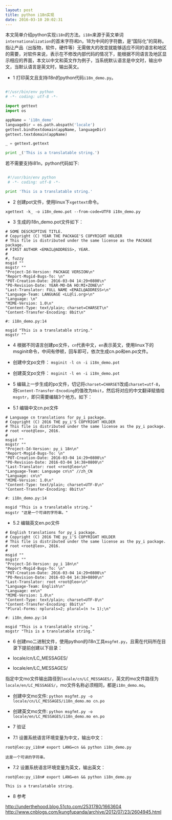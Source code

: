 ```yaml
---
layout: post
title: python i18n实现
date: 2016-03-10 20:02:31
---
```


本文简单介绍python实现`i18n`的方法。`i18n`来源于英文单词`internationalization`的首末字符i和n，18为中间的字符数，是“国际化”的简称。指让产品（出版物，软件，硬件等）无需做大的改变就能够适应不同的语言和地区的需要，对软件来说，表示在不修改内部代码的情况下，能根据不同语言及地区显示相应的界面，本文以中文和英文作为例子，当系统默认语言是中文时，输出中文，当默认语言是英文时，输出英文。


- 1 打印英文且支持i18n的python代码`i18n_demo.py`。

```python

#!/usr/bin/env python
# -*- coding: utf-8 -*-

import gettext
import os

appName = 'i18n_demo'
languageDir = os.path.abspath('locale')
gettext.bindtextdomain(appName, languageDir)
gettext.textdomain(appName)

_ = gettext.gettext

print _('This is a translatable string.')
```

若不需要支持i81n，python代码如下:


```python

 #!/usr/bin/env python
 # -*- coding: utf-8 -*-

print 'This is a translatable string.'

```


- 2 创建pot文件，使用linux下`xgettext`命令。

`xgettext -k_ -o i18n_demo.pot --from-code=UTF8 i18n_demo.py`

- 3 生成的i18n_demo.pot文件如下：

```
# SOME DESCRIPTIVE TITLE.
# Copyright (C) YEAR THE PACKAGE'S COPYRIGHT HOLDER
# This file is distributed under the same license as the PACKAGE package.
# FIRST AUTHOR <EMAIL@ADDRESS>, YEAR.
#
#, fuzzy
msgid ""
msgstr ""
"Project-Id-Version: PACKAGE VERSION\n"
"Report-Msgid-Bugs-To: \n"
"POT-Creation-Date: 2016-03-04 14:29+0800\n"
"PO-Revision-Date: YEAR-MO-DA HO:MI+ZONE\n"
"Last-Translator: FULL NAME <EMAIL@ADDRESS>\n"
"Language-Team: LANGUAGE <LL@li.org>\n"
"Language: \n"
"MIME-Version: 1.0\n"
"Content-Type: text/plain; charset=CHARSET\n"
"Content-Transfer-Encoding: 8bit\n"

#: i18n_demo.py:14

msgid "This is a translatable string."
msgstr ""
```

- 4 根据不同语言创建po文件，`cn`代表中文，`en`表示英文，使用linux下的msginit命令，中间有停顿，回车即可，依次生成cn.po和en.po文件。

- 创建中文po文件： `msginit -l cn -i i18n_demo.pot`

- 创建英文po文件： `msginit -l en -i i18n_demo.pot`

- 5 编辑上一步生成的po文件，切记将`charset=CHARSET`改成`charset=utf-8`，将`Content-Transfer-Encoding`的值改为`8bit`，然后将对应的中文翻译赋值给`msgstr`，即只需要编辑3个地方。如下：

- 5.1 编辑中文cn.po文件

```
# Language cn translations for py_i package.
# Copyright (C) 2016 THE py_i'S COPYRIGHT HOLDER
# This file is distributed under the same license as the py_i package.
# root <root@leo>, 2016.
#
msgid ""
msgstr ""
"Project-Id-Version: py_i 18n\n"
"Report-Msgid-Bugs-To: \n"
"POT-Creation-Date: 2016-03-04 14:29+0800\n"
"PO-Revision-Date: 2016-03-04 14:38+0800\n"
"Last-Translator: root <root@leo>\n"
"Language-Team: Language cn\n" //zh_CN
"Language: cn\n"
"MIME-Version: 1.0\n"
"Content-Type: text/plain; charset=UTF-8\n"
"Content-Transfer-Encoding: 8bit\n"

#: i18n_demo.py:14

msgid "This is a translatable string."
msgstr "这是一个可译的字符串。"
```

- 5.2 编辑英文en.po文件

```
# English translations for py_i package.
# Copyright (C) 2016 THE py_i'S COPYRIGHT HOLDER
# This file is distributed under the same license as the py_i package.
# root <root@leo>, 2016.
#
msgid ""
msgstr ""
"Project-Id-Version: py_i 18n\n"
"Report-Msgid-Bugs-To: \n"
"POT-Creation-Date: 2016-03-04 14:29+0800\n"
"PO-Revision-Date: 2016-03-04 14:38+0800\n"
"Last-Translator: root <root@leo>\n"
"Language-Team: English\n"
"Language: en\n"
"MIME-Version: 1.0\n"
"Content-Type: text/plain; charset=UTF-8\n"
"Content-Transfer-Encoding: 8bit\n"
"Plural-Forms: nplurals=2; plural=(n != 1);\n"

#: i18n_demo.py:14

msgid "This is a translatable string."
msgstr "This is a translatable string."
```

- 6 创建mo二进制文件，使用python的i18n工具`msgfmt.py`，且需在代码所在目录下提前创建以下目录：

- locale/cn/LC_MESSAGES/
- locale/en/LC_MESSAGES/

指定中文mo文件输出路径到`locale/cn/LC_MESSAGES/`，英文的mo文件路径为`locale/en/LC_MESSAGES/`，mo文件名称必须相同，都是`i18n_demo.mo`。

- 创建中文mo文件: `python msgfmt.py -o locale/cn/LC_MESSAGES/i18n_demo.mo cn.po`

- 创建英文mo文件: `python msgfmt.py -o locale/en/LC_MESSAGES/i18n_demo.mo en.po`

- 7 验证

- 7.1 设置系统语言环境变量为中文，输出中文：

```
root@leo:py_i18n# export LANG=cn && python i18n_demo.py

这是一个可译的字符串。
```

- 7.2 设置系统语言环境变量为英文，输出英文：

```
root@leo:py_i18n# export LANG=en && python i18n_demo.py

This is a translatable string.

```

- 8 参考

http://underthehood.blog.51cto.com/2531780/1663604
http://www.cnblogs.com/kungfupanda/archive/2012/07/23/2604945.html
